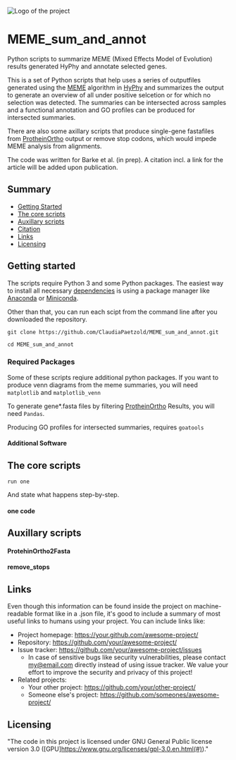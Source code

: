 ![Logo of the project](https://raw.githubusercontent.com/jehna/readme-best-practices/master/sample-logo.png)

# MEME_sum_and_annot
Python scripts to summarize MEME (Mixed Effects Model of Evolution) results generated HyPhy and annotate selected genes.

This is a set of Python scripts that help uses a series of outputfiles generated using the [MEME](https://www.hyphy.org/methods/selection-methods/) 
algorithm in [HyPhy](https://www.hyphy.org/) and summarizes the output to generate an overview of all under positive selcetion or for which no 
selection was detected. The summaries can be intersected across samples and a functional annotation and GO profiles can be produced 
for intersected summaries. 

There are also some axillary scripts that produce single-gene fastafiles from [ProtheinOrtho](https://gitlab.com/paulklemm_PHD/proteinortho) output or remove stop codons, which would impede MEME analysis from alignments.

The code was written for Barke et al. (in prep). A citation incl. a link for the article will be added upon publication.

## Summary
- [Getting Started](#getting-started)
- [The core scripts](#examples)
- [Auxillary scripts](#auxillary-scripts)
- [Citation](#citation)
- [Links](#links)
- [Licensing](#licensing)


## Getting started

The scripts require Python 3 and some Python packages. The easiest way to install all necessary [dependencies](#required-packages) is using a package manager like [Anaconda](#https://www.anaconda.com/products/individual) or [Miniconda](#https://docs.conda.io/en/latest/miniconda.html).

Other than that, you can run each scipt from the command line after you downloaded the repository.

```shell
git clone https://github.com/ClaudiaPaetzold/MEME_sum_and_annot.git 

cd MEME_sum_and_annot
```


### Required Packages

Some of these scripts reqiure additional python packages. 
If you want to produce venn diagrams from the meme summaries, you will need 
`matplotlib` and `matplotlib_venn`

To generate gene\*.fasta files by filtering [ProtheinOrtho](https://gitlab.com/paulklemm_PHD/proteinortho) Results, you will need `Pandas`.

Producing GO profiles for intersected summaries, requires `goatools`

#### Additional Software



## The core scripts



```shell
run one
```

And state what happens step-by-step.

#### one code

## Auxillary scripts

#### ProtehinOrtho2Fasta

#### remove_stops

## Links

Even though this information can be found inside the project on machine-readable
format like in a .json file, it's good to include a summary of most useful
links to humans using your project. You can include links like:

- Project homepage: https://your.github.com/awesome-project/
- Repository: https://github.com/your/awesome-project/
- Issue tracker: https://github.com/your/awesome-project/issues
  - In case of sensitive bugs like security vulnerabilities, please contact
    my@email.com directly instead of using issue tracker. We value your effort
    to improve the security and privacy of this project!
- Related projects:
  - Your other project: https://github.com/your/other-project/
  - Someone else's project: https://github.com/someones/awesome-project/


## Licensing


"The code in this project is licensed under GNU General Public license version 3.0 
([GPU]https://www.gnu.org/licenses/gpl-3.0.en.html(#))."
